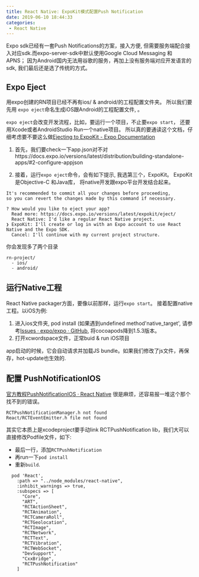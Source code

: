 ```yaml
---
title: React Native: ExpoKit模式配置Push Notification 
date: 2019-06-10 18:44:33
categories:
 - React Native 
---
```


Expo sdk已经有一套Push Notifications的方案，接入方便, 但需要服务端配合接入对应sdk.而expo-server-sdk中默认使用Google Cloud Messaging 和 APNS； 因为Android国内无法用谷歌的服务，再加上没有服务端对应开发语言的sdk, 我们最后还是选了传统的方式。

## Expo Eject 
用expo创建的RN项目已经不再有ios/ & android/的工程配置文件夹。 所以我们要先用 `expo eject`命名生成iOS跟Android的工程配置文件, 。

`expo eject`会改变开发流程，比如，要运行一个项目，不止要`expo start`， 还要用Xcode或者AndroidStudio Run一个native项目。 所以真的要通读这个文档，仔细考虑要不要这么做[Ejecting to ExpoKit - Expo Documentation](https://docs.expo.io/versions/latest/expokit/eject/#__next)

1. 首先，我们要check一下app.json对不对https://docs.expo.io/versions/latest/distribution/building-standalone-apps/#2-configure-appjson

2. 接着，运行`expo eject`命令，会有如下提示, 我选第三个，ExpoKit。 ExpoKit是Objective-C 和Java库， 将native开发跟expo平台开发结合起来。

```
It's recommended to commit all your changes before proceeding,
so you can revert the changes made by this command if necessary.

? How would you like to eject your app?
  Read more: https://docs.expo.io/versions/latest/expokit/eject/
  React Native: I'd like a regular React Native project.
❯ ExpoKit: I'll create or log in with an Expo account to use React Native and the Expo SDK.
  Cancel: I'll continue with my current project structure.
```
你会发现多了两个目录
```
rn-project/
  - ios/
  - android/
```
## 运行Native工程

React Native packager方面，要像以前那样，运行`expo start`。 
接着配置native工程。以iOS为例: 

1. 进入ios文件夹, pod install (如果遇到undefined method'native_target', 请参考[Issues · expo/expo · GitHub](https://github.com/expo/expo/issues/2401d), 将cocoapods降到1.5.3版本。 
2. 打开xcwordspace文件，正常buid & run iOS项目

 app启动的时候，它会自动请求并加载JS bundle。如果我们修改了js文件，再保存，hot-update也生效的.
 
## 配置 PushNotificationIOS 
[官方教程PushNotificationIOS · React Native](https://facebook.github.io/react-native/docs/pushnotificationios) 很是麻烦，还容易报一堆这个那个找不到的错误。

```
RCTPushNotificationManager.h not found
React/RCTEventEmitter.h file not found
```
其实它本质上是xcodeproject要手动link RCTPushNotification lib，我们大可以直接修改Podfile文件，如下: 
- 最后一行，添加`RCTPushNotification`
- 再run一下`pod install`
- 重新`build`.

```
  pod 'React',
    :path => "../node_modules/react-native",
    :inhibit_warnings => true,
    :subspecs => [
      "Core",
      "ART",
      "RCTActionSheet",
      "RCTAnimation",
      "RCTCameraRoll",
      "RCTGeolocation",
      "RCTImage",
      "RCTNetwork",
      "RCTText",
      "RCTVibration",
      "RCTWebSocket",
      "DevSupport",
      "CxxBridge",
      "RCTPushNotification"
    ]
```